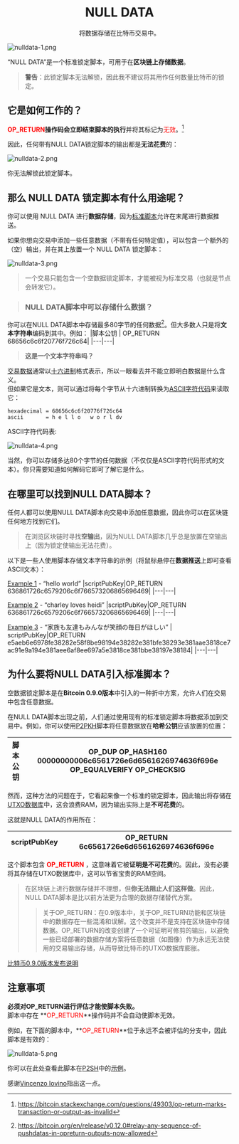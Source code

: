 # <center>NULL DATA</center>
<center>将数据存储在比特币交易中。</center>

![nulldata-1.png](img/nulldata-1%20(1).png)

“NULL DATA”是一个标准锁定脚本，可用于在**区块链上存储数据**。

>**警告**：此锁定脚本无法解锁，因此我不建议将其用作任何数量比特币的锁定。

## 它是如何工作的？

**<span style="color: red">OP_RETURN</span>**操作码**会立即结束脚本的执行**并将其标记为<span style="color: red">无效</span>。[^1]

因此，任何带有NULL DATA锁定脚本的输出都是**无法花费**的：

![nulldata-2.png](img/nulldata-2%20(1).png)

你无法解锁此锁定脚本。

## 那么 NULL DATA 锁定脚本有什么用途呢？
你可以使用 NULL DATA 进行**数据存储**，因为[标准脚本](../Script.md#标准脚本)允许在末尾进行数据推送。

如果你想向交易中添加一些任意数据（不带有任何特定值），可以包含一个额外的（空）输出，并在其上放置一个 NULL DATA 锁定脚本：

![nulldata-3.png](img/nulldata-3%20(1).png)

>一个交易只能包含一个空数据锁定脚本，才能被视为标准交易（也就是节点会转发它）。

>### NULL DATA脚本中可以存储什么数据？

你可以在NULL DATA脚本中存储最多80字节的任何数据[^2]。但大多数人只是将**文本字符串**编码到其中。例如：
|脚本公钥 | OP_RETURN 68656c6c6f20776f726c64|
|---|---|

>**这是一个文本字符串吗？**

[交易数据](../../Transaction/Transaction%20Data/Transaction%20Data.md)通常以[十六进制](../../Other/Hexadecimal/hexadecimal.md)格式表示，所以一眼看去并不能立即明白数据是什么含义。  
但如果它是文本，则可以通过将每个字节从十六进制转换为[ASCII字符代码](http://www.asciitable.com/)来读取它：
```
hexadecimal = 68656c6c6f20776f726c64
ascii       = h e l l o   w o r l dv
```
ASCII字符代码表:

![nulldata-4.png](img/nulldata-4%20(1).png)

当然，你可以存储多达80个字节的任何数据（不仅仅是ASCII字符代码形式的文本）。你只需要知道如何解码它即可了解它是什么。

## 在哪里可以找到NULL DATA脚本？
任何人都可以使用NULL DATA脚本向交易中添加任意数据，因此你可以在区块链任何地方找到它们。

>在浏览区块链时寻找**空输出**，因为NULL DATA脚本几乎总是放置在空输出上（因为锁定使输出无法花费）。

以下是一些人使用脚本存储文本字符串的示例（将鼠标悬停在**数据推送**上即可查看ASCII文本）：

[Example 1](https://learnmeabitcoin.com/explorer/transaction/6dfb16dd580698242bcfd8e433d557ed8c642272a368894de27292a8844a4e75) - “hello world”
|scriptPubKey|OP_RETURN 636861726c6579206c6f766573206865696469<!--hello world-->|
|---|---|

[Example 2](https://learnmeabitcoin.com/explorer/transaction/8bae12b5f4c088d940733dcd1455efc6a3a69cf9340e17a981286d3778615684) - “charley loves heidi”
|scriptPubKey|OP_RETURN 636861726c6579206c6f766573206865696469<!--charley loves heidi-->|
|---|---|

[Example 3](https://learnmeabitcoin.com/explorer/transaction/67e93f47a5370124798e26980a3190759b682bdb4e9456350cf39141d41633bf) - “家族も友達もみんなが笑顔の毎日がほしい”
| scriptPubKey|OP_RETURN e5aeb6e6978fe38282e58f8be98194e38282e381bfe38293e381aae3818ce7ac91e9a194e381aee6af8ee697a5e3818ce381bbe38197e38184<!--家族も友達もみんなが笑顔の毎日がほしい-->|
|---|---|

## 为什么要将NULL DATA引入标准脚本？

空数据锁定脚本是在**Bitcoin 0.9.0版本**中引入的一种折中方案，允许人们在交易中包含任意数据。

在NULL DATA脚本出现之前，人们通过使用现有的标准锁定脚本将数据添加到交易中。例如，你可以使用[P2PKH](../P2PKH/P2PKH.md)脚本将任意数据放在**哈希公钥**应该放置的位置：

|脚本公钥|OP_DUP OP_HASH160 00000000006c6561726e6d6561626974636f696e<!--learnmeabitcoin--> OP_EQUALVERIFY OP_CHECKSIG|
|---|---|

然而，这种方法的问题在于，它看起来像一个标准的锁定脚本，因此输出将存储在[UTXO数据库](../../Transaction/UTXO/UTXO.md#utxo数据库)中，这会浪费RAM，因为输出实际上是**不可花费**的。

这就是NULL DATA的作用所在：

|scriptPubKey|OP_RETURN 6c6561726e6d6561626974636f696e|
|---|---|

这个脚本包含 **<span style="color: red">OP_RETURN</span>** ，这意味着它被**证明是不可花费**的。因此，没有必要将其存储在UTXO数据库中，这可以节省宝贵的RAM空间。

>在区块链上进行数据存储并不理想，但**你无法阻止人们这样做**。因此，NULL DATA脚本是比以前方法更为合理的数据存储替代方案。
>>关于OP_RETURN：在0.9版本中，关于OP_RETURN功能和区块链中的数据存在一些混淆和误解。这个改变并不是支持在区块链中存储数据。OP_RETURN的改变创建了一个可证明可修剪的输出，以避免一些已经部署的数据存储方案将任意数据（如图像）作为永远无法使用的交易输出存储，从而导致比特币的UTXO数据库膨胀。

[比特币0.9.0版本发布说明](https://bitcoin.org/en/release/v0.9.0)

## 注意事项
**必须对OP_RETURN进行评估才能使脚本失败。**  
脚本中存在 **<span style="color: red">OP_RETURN</span>**操作码并不会自动使脚本无效。

例如，在下面的脚本中，**<span style="color: red">OP_RETURN</span>**位于永远不会被评估的分支中，因此脚本是有效的：

![nulldata-5.png](img/nulldata-5.png)

你可以在此处查看此脚本在[P2SH](../P2SH/P2SH.md)中的[示例](https://learnmeabitcoin.com/explorer/transaction/7aabb1beb1fe7019fb3a4f3aeb4dbb1fd1917ada16df09c0517652cd918707ea/output/0)。

感谢[Vincenzo Iovino](https://sites.google.com/site/vincenzoiovinoit)指出这一点。

[^1]:https://bitcoin.stackexchange.com/questions/49303/op-return-marks-transaction-or-output-as-invalid
[^2]:https://bitcoin.org/en/release/v0.12.0#relay-any-sequence-of-pushdatas-in-opreturn-outputs-now-allowed
